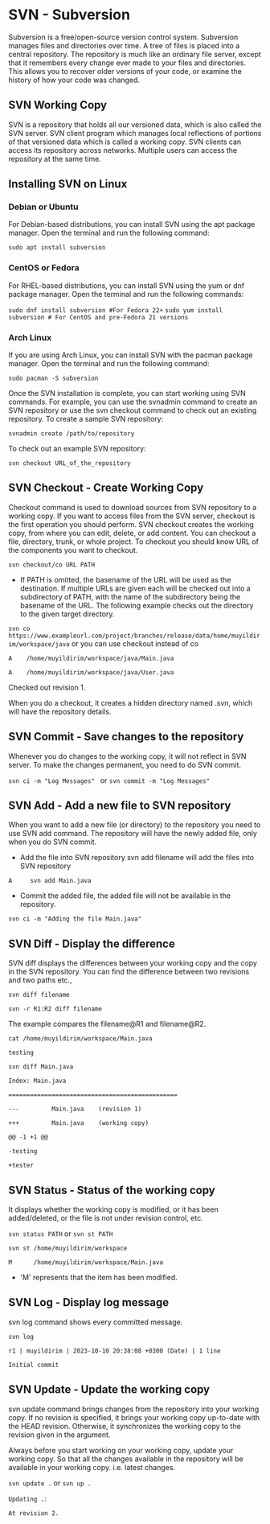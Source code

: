 # SVN - Subversion

Subversion is a free/open-source version control system. Subversion manages files and directories over time. A tree of files is placed into a central repository. The repository is much like an ordinary file server, except that it remembers every change ever made to your files and directories. This allows you to recover older versions of your code, or examine the history of how your code was changed. 

## SVN Working Copy 
SVN is a repository that holds all our versioned data, which is also called the SVN server. SVN client program which manages local reflections of portions of that versioned data which is called a working copy. SVN clients can access its repository across networks. Multiple users can access the repository at the same time.

## Installing SVN on Linux
### Debian or Ubuntu 
For Debian-based distributions, you can install SVN using the apt package manager. Open the terminal and run the following command:

`sudo apt install subversion`

### CentOS or Fedora
For RHEL-based distributions, you can install SVN using the yum or dnf package manager. Open the terminal and run the following commands:

`sudo dnf install subversion #For Fedora 22+`
`sudo yum install subversion # For CentOS and pre-Fedora 21 versions`

### Arch Linux
If you are using Arch Linux, you can install SVN with the pacman package manager. Open the terminal and run the following command:

`sudo pacman -S subversion`

Once the SVN installation is complete, you can start working using SVN commands. For example, you can use the svnadmin command to create an SVN repository or use the svn checkout command to check out an existing repository. To create a sample SVN repository:

`svnadmin create /path/to/repository`

To check out an example SVN repository:

`svn checkout URL_of_the_repository`

## SVN Checkout - Create Working Copy
Checkout command is used to download sources from SVN repository to a working copy. If you want to access files from the SVN server, checkout is the first operation you should perform. SVN checkout creates the working copy, from where you can edit, delete, or add content. You can checkout a file, directory, trunk, or whole project. To checkout you should know URL of the components you want to checkout.

`svn checkout/co URL PATH`

- If PATH is omitted, the basename of the URL will be used as the destination. If multiple URLs are given each will be checked out into a subdirectory of PATH, with the name of the subdirectory being the basename of the URL. The following example checks out the directory to the given target directory.

`svn co https://www.exampleurl.com/project/branches/release/data/home/muyildirim/workspace/java` or you can use checkout instead of co

`A    /home/muyildirim/workspace/java/Main.java` 

`A    /home/muyildirim/workspace/java/User.java`

Checked out revision 1.

When you do a checkout, it creates a hidden directory named .svn, which will have the repository details.

## SVN Commit - Save changes to the repository
Whenever you do changes to the working copy, it will not reflect in SVN server. To make the changes permanent, you need to do SVN commit.

`svn ci -m "Log Messages" ` or `svn commit -m "Log Messages"`

## SVN Add - Add a new file to SVN repository
When you want to add a new file (or directory) to the repository you need to use SVN add command. The repository will have the newly added file, only when you do SVN commit. 

- Add the file into SVN repository svn add filename will add the files into SVN repository

`A     svn add Main.java`

- Commit the added file, the added file will not be available in the repository.

`svn ci -m "Adding the file Main.java"`

## SVN Diff - Display the difference
SVN diff displays the differences between your working copy and the copy in the SVN repository. You can find the difference between two revisions and two paths etc.,

`svn diff filename`

`svn -r R1:R2 diff filename`

The example compares the filename@R1 and filename@R2.

`cat /home/muyildirim/workspace/Main.java`

`testing`

`svn diff Main.java`

`Index: Main.java`

`===============================================`

`---         Main.java    (revision 1)`

`+++         Main.java    (working copy)`

`@@ -1 +1 @@`

`-testing`

`+tester`

## SVN Status - Status of the working copy
It displays whether the working copy is modified, or it has been added/deleted, or the file is not under revision control, etc.

`svn status PATH` or `svn st PATH`

`svn st /home/muyildirim/workspace`

`M      /home/muyildirim/workspace/Main.java`

- 'M' represents that the item has been modified.

## SVN Log - Display log message 
svn log command shows every committed message.

`svn log`

`r1 | muyildirim | 2023-10-10 20:38:08 +0300 (Date) | 1 line`

`Initial commit`

## SVN Update - Update the working copy
svn update command brings changes from the repository into your working copy. If no revision is specified, it brings your working copy up-to-date with the HEAD revision. Otherwise, it synchronizes the working copy to the revision given in the argument. 

Always before you start working on your working copy, update your working copy. So that all the changes available in the repository will be available in your working copy. i.e. latest changes.

`svn update .` or `svn up .` 

`Updating .`:

`At revision 2.`

